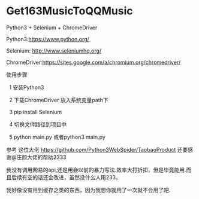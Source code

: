 # Get163MusicToQQMusic
Python3 + Selenium + ChromeDriver

Python3:https://www.python.org/

Selenium: http://www.seleniumhq.org/

ChromeDriver:https://sites.google.com/a/chromium.org/chromedriver/

使用步骤

   1 安装Python3 
   
   2 下载ChromeDriver 放入系统变量path下
   
   3 pip install Selenium
   
   4 切换文件路径到项目中
   
   5 python main.py 或者python3 main.py
   
参考 这位大佬 https://github.com/Python3WebSpider/TaobaoProduct 还要感谢@庄颜大佬的帮助2333

我没有调用网易的api,还是用会以前的暴力写法.效率大打折扣，但是毕竟能用.而且后续有空的话还会改进，虽然没什么人用233。

我好像没有用到缓存之类的东西，因为我想你就用了一次就不会用了吧.


